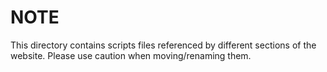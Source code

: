 # NOTE


This directory contains scripts files referenced by different sections of
the website. Please use caution when moving/renaming them.
